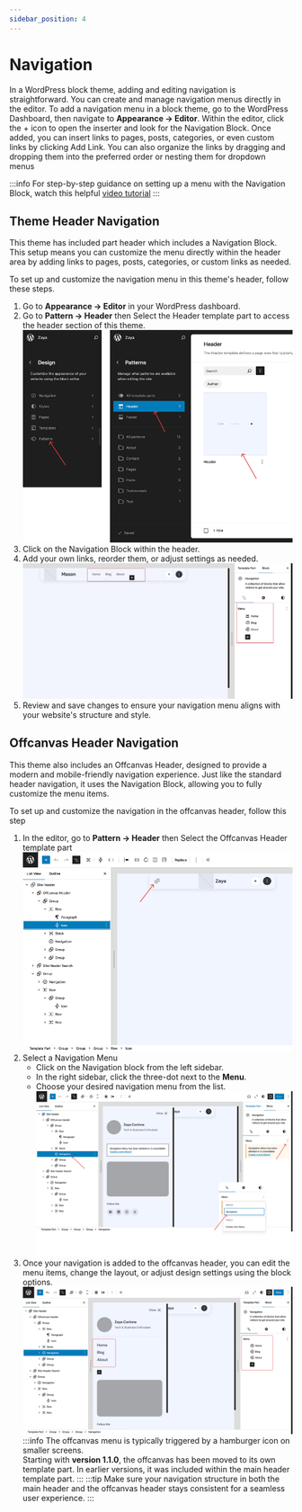 ```yaml
---
sidebar_position: 4
---
```

# Navigation

In a WordPress block theme, adding and editing navigation is straightforward. You can create and manage navigation menus directly in the editor. To add a navigation menu in a block theme, go to the WordPress Dashboard, then navigate to **Appearance → Editor**. Within the editor, click the + icon to open the inserter and look for the Navigation Block. Once added, you can insert links to pages, posts, categories, or even custom links by clicking Add Link. You can also organize the links by dragging and dropping them into the preferred order or nesting them for dropdown menus

:::info
For step-by-step guidance on setting up a menu with the Navigation Block, watch this helpful [video tutorial](https://learn.wordpress.org/tutorial/how-to-create-a-menu-with-the-navigation-block/)
:::


## Theme Header Navigation
This theme has included part header which includes a Navigation Block. This setup means you can customize the menu directly within the header area by adding links to pages, posts, categories, or custom links as needed.

To set up and customize the navigation menu in this theme's header, follow these steps.

1. Go to **Appearance → Editor** in your WordPress dashboard.
2. Go to **Pattern → Header** then Select the Header template part to access the header section of this theme.
   ![navigation step 2](/img/zaya/navigation-step-2.jpg)
3. Click on the Navigation Block within the header.
4. Add your own links, reorder them, or adjust settings as needed. 
   ![navigation step 4](/img/zaya/navigation-step-4.png)
5. Review and save changes to ensure your navigation menu aligns with your website's structure and style.


## Offcanvas Header Navigation
This theme also includes an Offcanvas Header, designed to provide a modern and mobile-friendly navigation experience. Just like the standard header navigation, it uses the Navigation Block, allowing you to fully customize the menu items.

To set up and customize the navigation in the offcanvas header, follow this step
1. In the editor, go to  **Pattern → Header** then Select the Offcanvas Header template part
   ![offcanvas header navigation](/img/zaya/offcanvas-header-step-1.jpg)
2. Select a Navigation Menu 
   -  Click on the Navigation block from the left sidebar.
   -  In the right sidebar, click the three-dot next to the **Menu**.
   -  Choose your desired navigation menu from the list.
   ![offcanvas header navigation](/img/zaya/offcanvas-header-step-2.jpg)
3. Once your navigation is added to the offcanvas header, you can edit the menu items, change the layout, or adjust design settings using the block options.
   ![offcanvas header navigation](/img/zaya/offcanvas-header-step-3.jpg)
:::info
The offcanvas menu is typically triggered by a hamburger icon on smaller screens.   
Starting with **version 1.1.0**, the offcanvas has been moved to its own template part. In earlier versions, it was included within the main header template part.
:::
:::tip
Make sure your navigation structure in both the main header and the offcanvas header stays consistent for a seamless user experience.
:::